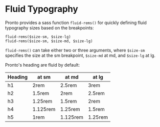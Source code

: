 Fluid Typography
================

Pronto provides a sass function `fluid-rems()` for quickly defining fluid typography sizes based on the breakpoints:

```
fluid-rems($size-sm, $size-lg)
fluid-rems($size-sm, $size-md, $size-lg)
```

`fluid-rems()` can take either two or three arguments, where `$size-sm` specifies the size at the sm breakpoint, `$size-md` at md, and `$size-lg` at lg.

Pronto's heading are fluid by default:

| Heading | at sm    | at md    | at lg    |
| ------- | -------- | -------- | -------- |
| h1      | 2rem     | 2.5rem   | 3rem     |
| h2      | 1.5rem   | 2rem     | 2.5rem   |
| h3      | 1.25rem  | 1.5rem   | 2rem     |
| h4      | 1.125rem | 1.25rem  | 1.5rem   |
| h5      | 1rem     | 1.125rem | 1.25rem  |

